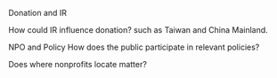 Donation and IR

How could IR influence donation?
such as Taiwan and China Mainland.


NPO and Policy 
How does the public participate in relevant policies? 



Does where nonprofits locate matter? 
